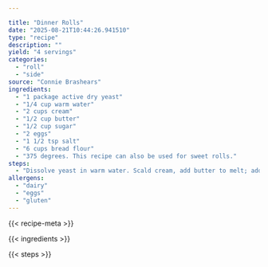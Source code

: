 ```yaml
---

title: "Dinner Rolls"
date: "2025-08-21T10:44:26.941510"
type: "recipe"
description: ""
yield: "4 servings"
categories:
  - "roll"
  - "side"
source: "Connie Brashears"
ingredients:
  - "1 package active dry yeast"
  - "1/4 cup warm water"
  - "2 cups cream"
  - "1/2 cup butter"
  - "1/2 cup sugar"
  - "2 eggs"
  - "1 1/2 tsp salt"
  - "6 cups bread flour"
  - "375 degrees. This recipe can also be used for sweet rolls."
steps:
  - "Dissolve yeast in warm water. Scald cream, add butter to melt; add eggs, sugar, and salt. When cream has cooled to lukewarm, add yeast and three cups flour. Stir until smooth. Cover and let this sponge rise in a warm place 30 minutes. Then add fourth and fifth cups of flour. Turn dough out on floured board and work in as little as possible of the sixth cup of flour. Knead until smooth and satiny. Put in greased bowl and let rise 1 1/2 hours. Punch down and shape into rolls. Let rolls rise 45 minutes. Bake rolls 10 minutes at"
allergens:
  - "dairy"
  - "eggs"
  - "gluten"
---
```


{{< recipe-meta >}}

{{< ingredients >}}

{{< steps >}}
